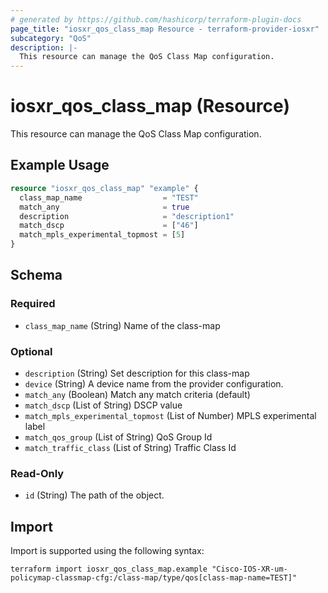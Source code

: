 ```yaml
---
# generated by https://github.com/hashicorp/terraform-plugin-docs
page_title: "iosxr_qos_class_map Resource - terraform-provider-iosxr"
subcategory: "QoS"
description: |-
  This resource can manage the QoS Class Map configuration.
---
```


# iosxr_qos_class_map (Resource)

This resource can manage the QoS Class Map configuration.

## Example Usage

```terraform
resource "iosxr_qos_class_map" "example" {
  class_map_name                  = "TEST"
  match_any                       = true
  description                     = "description1"
  match_dscp                      = ["46"]
  match_mpls_experimental_topmost = [5]
}
```

<!-- schema generated by tfplugindocs -->
## Schema

### Required

- `class_map_name` (String) Name of the class-map

### Optional

- `description` (String) Set description for this class-map
- `device` (String) A device name from the provider configuration.
- `match_any` (Boolean) Match any match criteria (default)
- `match_dscp` (List of String) DSCP value
- `match_mpls_experimental_topmost` (List of Number) MPLS experimental label
- `match_qos_group` (List of String) QoS Group Id
- `match_traffic_class` (List of String) Traffic Class Id

### Read-Only

- `id` (String) The path of the object.

## Import

Import is supported using the following syntax:

```shell
terraform import iosxr_qos_class_map.example "Cisco-IOS-XR-um-policymap-classmap-cfg:/class-map/type/qos[class-map-name=TEST]"
```
